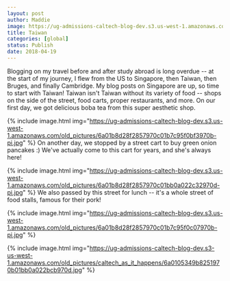 ```yaml
---
layout: post
author: Maddie
image: https://ug-admissions-caltech-blog-dev.s3.us-west-1.amazonaws.com/old_pictures/6a0105349b8251970b01bb0a022bdf970d-500wi.jpg
title: Taiwan
categories: [global]
status: Publish
date: 2018-04-19
---
```


Blogging on my travel before and after study abroad is long overdue -- at the start of my journey, I flew from the US to Singapore, then Taiwan, then Bruges, and finally Cambridge. My blog posts on Singapore are up, so time to start with Taiwan!
Taiwan isn't Taiwan without its variety of food -- shops on the side of the street, food carts, proper restaurants, and more. On our first day, we got delicious boba tea from this super aesthetic shop.


{% include image.html img="https://ug-admissions-caltech-blog-dev.s3.us-west-1.amazonaws.com/old_pictures/6a01b8d28f2857970c01b7c95f0bf3970b-pi.jpg" %}
On another day, we stopped by a street cart to buy green onion pancakes :) We've actually come to this cart for years, and she's always here!


{% include image.html img="https://ug-admissions-caltech-blog-dev.s3.us-west-1.amazonaws.com/old_pictures/6a01b8d28f2857970c01bb0a022c32970d-pi.jpg" %}
We also passed by this street for lunch -- it's a whole street of food stalls, famous for their pork!


{% include image.html img="https://ug-admissions-caltech-blog-dev.s3.us-west-1.amazonaws.com/old_pictures/6a01b8d28f2857970c01b7c95f0c07970b-pi.jpg" %}

{% include image.html img="https://ug-admissions-caltech-blog-dev.s3-us-west-1.amazonaws.com/old_pictures/caltech_as_it_happens/6a0105349b8251970b01bb0a022bcb970d.jpg" %}
